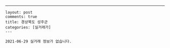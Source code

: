 ---
    layout: post
    comments: true
    title: 경상북도 성주군
    categories: [실거래가]
    ---

    2021-06-29 실거래 정보가 없습니다.

    